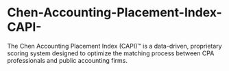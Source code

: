 # Chen-Accounting-Placement-Index-CAPI-
The Chen Accounting Placement Index (CAPI)™ is a data-driven, proprietary scoring system designed to optimize the matching process between CPA professionals and public accounting firms.
